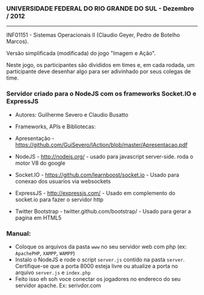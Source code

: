 ### UNIVERSIDADE FEDERAL DO RIO GRANDE DO SUL - Dezembro / 2012
---------------
INF01151 - Sistemas Operacionais II (Claudio Geyer, Pedro de Botelho Marcos).

Versão simplificada (modificada) do jogo "Imagem e Ação".

Neste jogo, os participantes são divididos em times e, em cada rodada, um participante deve desenhar algo para ser adivinhado por seus colegas de time.


### Servidor criado para o NodeJS com os frameworks Socket.IO e ExpressJS

- Autores: Guilherme Severo e Claudio Busatto

- Frameworks, APIs e Bibliotecas:

- Apresentação - https://github.com/GuiSevero/IAction/blob/master/Apresentacao.pdf

- NodeJS - http://nodejs.org/ - usado para javascript server-side. roda o motor V8 do google 

- Socket.IO - https://github.com/learnboost/socket.io - Usado para conexao dos usuarios via websockets

- ExpressJS - http://expressjs.com/ - Usado em complemento do socket.io para fazer o servidor http
- Twitter Bootstrap - twitter.github.com/bootstrap/ - Usado para gerar a pagina em HTML5

### Manual: 
- Coloque os arquivos da pasta `www` no seu servidor web com php (ex: `ApachePHP`, `XAMPP`, `WAMPP`)
- Instalo o NodeJS e rode o script `server.js` contido na pasta `server`. Certifique-se que a porta 8000 esteja livre
	ou atualize a porta no arquivo `server.js` e `index.php`
- Feito isso eh soh voce conectar os jogadores no endereco do seu servidor apache. Ex: serivdor.com
  


